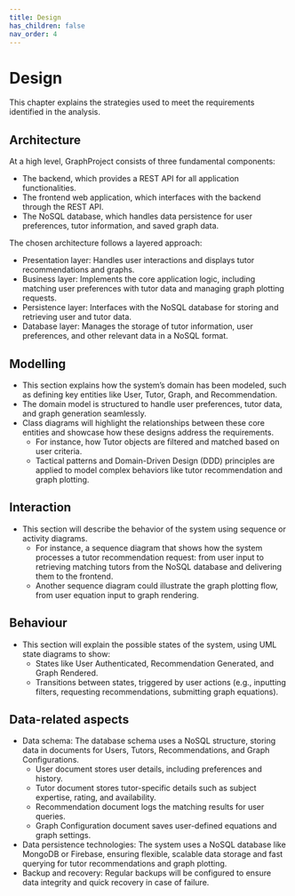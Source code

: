 ```yaml
---
title: Design
has_children: false
nav_order: 4
---
```


# Design

This chapter explains the strategies used to meet the requirements identified in the analysis.

## Architecture

At a high level, GraphProject consists of three fundamental components:

- The backend, which provides a REST API for all application functionalities.
- The frontend web application, which interfaces with the backend through the REST API.
- The NoSQL database, which handles data persistence for user preferences, tutor information, and saved graph data.

The chosen architecture follows a layered approach:

- Presentation layer: Handles user interactions and displays tutor recommendations and graphs.
- Business layer: Implements the core application logic, including matching user preferences with tutor data and managing graph plotting requests.
- Persistence layer: Interfaces with the NoSQL database for storing and retrieving user and tutor data.
- Database layer: Manages the storage of tutor information, user preferences, and other relevant data in a NoSQL format.

## Modelling

- This section explains how the system’s domain has been modeled, such as defining key entities like User, Tutor, Graph, and Recommendation.
- The domain model is structured to handle user preferences, tutor data, and graph generation seamlessly.
- Class diagrams will highlight the relationships between these core entities and showcase how these designs address the requirements.
    - For instance, how Tutor objects are filtered and matched based on user criteria.
    - Tactical patterns and Domain-Driven Design (DDD) principles are applied to model complex behaviors like tutor recommendation and graph plotting.

## Interaction

- This section will describe the behavior of the system using sequence or activity diagrams.
    - For instance, a sequence diagram that shows how the system processes a tutor recommendation request: from user input to retrieving matching tutors from the NoSQL database and delivering them to the frontend.
    - Another sequence diagram could illustrate the graph plotting flow, from user equation input to graph rendering.

## Behaviour

- This section will explain the possible states of the system, using UML state diagrams to show:
    - States like User Authenticated, Recommendation Generated, and Graph Rendered.
    - Transitions between states, triggered by user actions (e.g., inputting filters, requesting recommendations, submitting graph equations).

## Data-related aspects

- Data schema: The database schema uses a NoSQL structure, storing data in documents for Users, Tutors, Recommendations, and Graph Configurations.
    - User document stores user details, including preferences and history.
    - Tutor document stores tutor-specific details such as subject expertise, rating, and availability.
    - Recommendation document logs the matching results for user queries.
    - Graph Configuration document saves user-defined equations and graph settings.
- Data persistence technologies: The system uses a NoSQL database like MongoDB or Firebase, ensuring flexible, scalable data storage and fast querying for tutor recommendations and graph plotting.
- Backup and recovery: Regular backups will be configured to ensure data integrity and quick recovery in case of failure.
